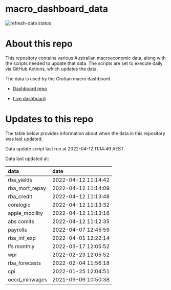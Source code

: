 
<!-- README.md is generated from README.Rmd. Please edit that file -->

# macro\_dashboard\_data

<!-- badges: start -->

![refresh-data
status](https://github.com/grattan/macro_dashboard_data/workflows/refresh-data/badge.svg)

<!-- badges: end -->

# About this repo

This repository contains various Australian macroeconomic data, along
with the scripts needed to update that data. The scripts are set to
execute daily via GitHub Actions, which updates the data.

The data is used by the Grattan macro dashboard.

  - [Dashboard repo](https://github.com/grattan/macrodashboard)

  - [Live dashboard](https://mattcowgill.shinyapps.io/macrodashboard/)

# Updates to this repo

The table below provides information about when the data in this
repository was last updated.

Data update script last run at 2022-04-12 11:14:49 AEST.

Data last updated at:

| data             | date                |
| :--------------- | :------------------ |
| rba\_yields      | 2022-04-12 11:14:42 |
| rba\_mort\_repay | 2022-04-12 11:14:09 |
| rba\_credit      | 2022-04-12 11:13:48 |
| corelogic        | 2022-04-12 11:13:32 |
| apple\_mobility  | 2022-04-12 11:13:16 |
| abs comits       | 2022-04-12 11:12:35 |
| payrolls         | 2022-04-07 12:45:59 |
| rba\_inf\_exp    | 2022-04-01 12:22:14 |
| lfs monthly      | 2022-03-17 12:05:52 |
| wpi              | 2022-02-23 12:05:52 |
| rba\_forecasts   | 2022-02-04 11:56:18 |
| cpi              | 2022-01-25 12:04:51 |
| oecd\_minwages   | 2021-09-09 10:50:38 |
